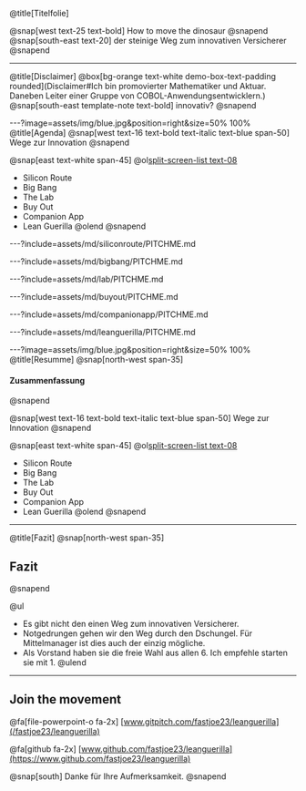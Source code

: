 @title[Titelfolie]

@snap[west text-25 text-bold]
How to move the dinosaur
@snapend
@snap[south-east text-20]
der steinige Weg zum innovativen Versicherer
@snapend

---
@title[Disclaimer]
@box[bg-orange text-white demo-box-text-padding rounded](Disclaimer#Ich bin promovierter Mathematiker und Aktuar. Daneben Leiter einer Gruppe von COBOL-Anwendungsentwicklern.)
@snap[south-east template-note text-bold]
innovativ?
@snapend

---?image=assets/img/blue.jpg&position=right&size=50% 100%
@title[Agenda]
@snap[west text-16 text-bold text-italic text-blue span-50]
Wege zur Innovation
@snapend

@snap[east text-white span-45]
@ol[split-screen-list text-08](false)
- Silicon Route
- Big Bang
- The Lab
- Buy Out
- Companion App
- Lean Guerilla
@olend
@snapend


---?include=assets/md/siliconroute/PITCHME.md

---?include=assets/md/bigbang/PITCHME.md

---?include=assets/md/lab/PITCHME.md

---?include=assets/md/buyout/PITCHME.md

---?include=assets/md/companionapp/PITCHME.md

---?include=assets/md/leanguerilla/PITCHME.md


---?image=assets/img/blue.jpg&position=right&size=50% 100%
@title[Resumme]
@snap[north-west span-35]
#### Zusammenfassung
@snapend

@snap[west text-16 text-bold text-italic text-blue span-50]
Wege zur Innovation
@snapend

@snap[east text-white span-45]
@ol[split-screen-list text-08](true)
- Silicon Route
- Big Bang
- The Lab
- Buy Out
- Companion App
- Lean Guerilla
@olend
@snapend

---
@title[Fazit]
@snap[north-west span-35]
## Fazit
@snapend

@ul[](false)
- Es gibt nicht den einen Weg zum innovativen Versicherer.
- Notgedrungen gehen wir den Weg durch den Dschungel. Für Mittelmanager ist dies auch der einzig mögliche.
- Als Vorstand haben sie die freie Wahl aus allen 6. Ich empfehle starten sie mit 1.
@ulend


---
## Join the movement

@fa[file-powerpoint-o fa-2x] [www.gitpitch.com/fastjoe23/leanguerilla](/fastjoe23/leanguerilla)

@fa[github fa-2x] [www.github.com/fastjoe23/leanguerilla](https://www.github.com/fastjoe23/leanguerilla)

@snap[south]
Danke für Ihre Aufmerksamkeit.
@snapend

